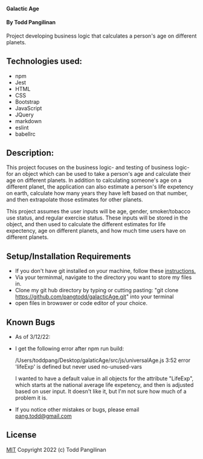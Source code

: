 #### Galactic Age

#### By Todd Pangilinan

Project developing business logic that calculates a person's age on different planets.

## Technologies used:

* npm
* Jest
* HTML
* CSS
* Bootstrap
* JavaScript
* JQuery
* markdown
* eslint
* babellrc

## Description:
This project focuses on the business logic- and testing of business logic- for an object which can be used to take a person's age and calculate their age on different planets. In addition to calculating someone's age on a different planet, the application can also estimate a person's life expetency on earth, calculate how many years they have left based on that number, and then extrapolate those estimates for other planets.

This project assumes the user inputs will be age, gender, smoker/tobacco use status, and regular exercise status. These inputs will be stored in the object, and then used to calculate the different estimates for life expectency, age on different planets, and how much time users have on different planets.


## Setup/Installation Requirements

* If you don't have git installed on your machine, follow these [instructions.](https://www.learnhowtoprogram.com/introduction-to-programming/getting-started-with-intro-to-programming/git-and-github)
* Via your terminmal, navigate to the directory you want to store my files in.
* Clone my git hub directory by typing or cutting pasting: "git clone https://github.com/pangtodd/galacticAge.git" into your terminal
* open files in browswer or code editor of your choice.

## Known Bugs

* As of 3/12/22:
*   I get the following error after npm run build:

    /Users/toddpang/Desktop/galaticAge/src/js/universalAge.js
  3:52  error  'lifeExp' is defined but never used  no-unused-vars

    I wanted to have a default value in all objects for the attribute "LifeExp", which starts at the national average life expetency, and then is adjusted based on user input. It doesn't like it, but I'm not sure how much of a problem it is.
* If you notice other mistakes or bugs, please email pang.todd@gmail.com

## License

[MIT](https://opensource.org/licenses/MIT)
Copyright 2022 (c) Todd Pangilinan 